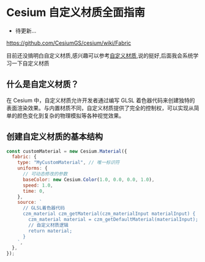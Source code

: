 # Cesium 自定义材质全面指南 


- 待更新...


https://github.com/CesiumGS/cesium/wiki/Fabric

目前还没搞明白自定义材质,感兴趣可以参考[自定义材质](https://blog.csdn.net/weixin_70945905/article/details/142687061),说的挺好,后面我会系统学习一下自定义材质

<!-- https://github.com/CesiumGS/cesium/wiki/Fabric -->

## 什么是自定义材质？

在 Cesium 中，自定义材质允许开发者通过编写 GLSL 着色器代码来创建独特的表面渲染效果。与内置材质不同，自定义材质提供了完全的控制权，可以实现从简单的颜色变化到复杂的物理模拟等各种视觉效果。

## 创建自定义材质的基本结构

```js
const customMaterial = new Cesium.Material({
  fabric: {
    type: "MyCustomMaterial", // 唯一标识符
    uniforms: {
      // 可动态修改的参数
      baseColor: new Cesium.Color(1.0, 0.0, 0.0, 1.0),
      speed: 1.0,
      time: 0,
    },
    source: `
      // GLSL着色器代码
      czm_material czm_getMaterial(czm_materialInput materialInput) {
        czm_material material = czm_getDefaultMaterial(materialInput);
        // 自定义材质逻辑
        return material;
      }
    `,
  },
});
```
